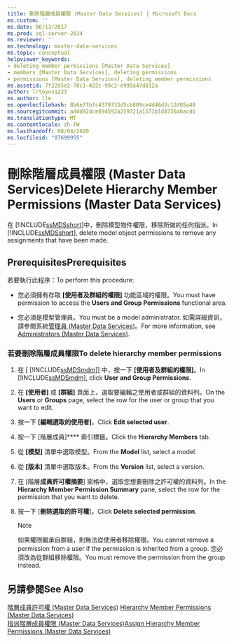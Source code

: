 ```yaml
---
title: 刪除階層成員權限 (Master Data Services) | Microsoft Docs
ms.custom: ''
ms.date: 06/13/2017
ms.prod: sql-server-2014
ms.reviewer: ''
ms.technology: master-data-services
ms.topic: conceptual
helpviewer_keywords:
- deleting member permissions [Master Data Services]
- members [Master Data Services], deleting permissions
- permissions [Master Data Services], deleting member permissions
ms.assetid: 7f22d5e2-70c1-422c-99c2-e995a47d812a
author: lrtoyou1223
ms.author: lle
ms.openlocfilehash: 8b6e7fbfc4379733d5cb809ce4d46d2c12d05a48
ms.sourcegitcommit: ad4d92dce894592a259721a1571b1d8736abacdb
ms.translationtype: MT
ms.contentlocale: zh-TW
ms.lasthandoff: 08/04/2020
ms.locfileid: "87699955"
---
```

# <a name="delete-hierarchy-member-permissions-master-data-services"></a><span data-ttu-id="cc762-102">刪除階層成員權限 (Master Data Services)</span><span class="sxs-lookup"><span data-stu-id="cc762-102">Delete Hierarchy Member Permissions (Master Data Services)</span></span>
  <span data-ttu-id="cc762-103">在 [!INCLUDE[ssMDSshort](../includes/ssmdsshort-md.md)]中，刪除模型物件權限，移除所做的任何指派。</span><span class="sxs-lookup"><span data-stu-id="cc762-103">In [!INCLUDE[ssMDSshort](../includes/ssmdsshort-md.md)], delete model object permissions to remove any assignments that have been made.</span></span>  
  
## <a name="prerequisites"></a><span data-ttu-id="cc762-104">Prerequisites</span><span class="sxs-lookup"><span data-stu-id="cc762-104">Prerequisites</span></span>  
 <span data-ttu-id="cc762-105">若要執行此程序：</span><span class="sxs-lookup"><span data-stu-id="cc762-105">To perform this procedure:</span></span>  
  
-   <span data-ttu-id="cc762-106">您必須擁有存取 **[使用者及群組的權限]** 功能區域的權限。</span><span class="sxs-lookup"><span data-stu-id="cc762-106">You must have permission to access the **Users and Group Permissions** functional area.</span></span>  
  
-   <span data-ttu-id="cc762-107">您必須是模型管理員。</span><span class="sxs-lookup"><span data-stu-id="cc762-107">You must be a model administrator.</span></span> <span data-ttu-id="cc762-108">如需詳細資訊，請參閱系統[管理員 &#40;Master Data Services&#41;](administrators-master-data-services.md)。</span><span class="sxs-lookup"><span data-stu-id="cc762-108">For more information, see [Administrators &#40;Master Data Services&#41;](administrators-master-data-services.md).</span></span>  
  
### <a name="to-delete-hierarchy-member-permissions"></a><span data-ttu-id="cc762-109">若要刪除階層成員權限</span><span class="sxs-lookup"><span data-stu-id="cc762-109">To delete hierarchy member permissions</span></span>  
  
1.  <span data-ttu-id="cc762-110">在 [ [!INCLUDE[ssMDSmdm](../includes/ssmdsmdm-md.md)]] 中，按一下 **[使用者及群組的權限]**。</span><span class="sxs-lookup"><span data-stu-id="cc762-110">In [!INCLUDE[ssMDSmdm](../includes/ssmdsmdm-md.md)], click **User and Group Permissions**.</span></span>  
  
2.  <span data-ttu-id="cc762-111">在 **[使用者]** 或 **[群組]** 頁面上，選取要編輯之使用者或群組的資料列。</span><span class="sxs-lookup"><span data-stu-id="cc762-111">On the **Users** or **Groups** page, select the row for the user or group that you want to edit.</span></span>  
  
3.  <span data-ttu-id="cc762-112">按一下 **[編輯選取的使用者]**。</span><span class="sxs-lookup"><span data-stu-id="cc762-112">Click **Edit selected user**.</span></span>  
  
4.  <span data-ttu-id="cc762-113">按一下 [階層成員]\*\*\*\* 索引標籤。</span><span class="sxs-lookup"><span data-stu-id="cc762-113">Click the **Hierarchy Members** tab.</span></span>  
  
5.  <span data-ttu-id="cc762-114">從 **[模型]** 清單中選取模型。</span><span class="sxs-lookup"><span data-stu-id="cc762-114">From the **Model** list, select a model.</span></span>  
  
6.  <span data-ttu-id="cc762-115">從 **[版本]** 清單中選取版本。</span><span class="sxs-lookup"><span data-stu-id="cc762-115">From the **Version** list, select a version.</span></span>  
  
7.  <span data-ttu-id="cc762-116">在 [階層**成員許可權摘要**] 窗格中，選取您想要刪除之許可權的資料列。</span><span class="sxs-lookup"><span data-stu-id="cc762-116">In the **Hierarchy Member Permission Summary** pane, select the row for the permission that you want to delete.</span></span>  
  
8.  <span data-ttu-id="cc762-117">按一下 [**刪除選取的許可權**]。</span><span class="sxs-lookup"><span data-stu-id="cc762-117">Click **Delete selected permission**.</span></span>  
  
    > [!NOTE]  
    >  <span data-ttu-id="cc762-118">如果權限繼承自群組，則無法從使用者移除權限。</span><span class="sxs-lookup"><span data-stu-id="cc762-118">You cannot remove a permission from a user if the permission is inherited from a group.</span></span> <span data-ttu-id="cc762-119">您必須改為從群組移除權限。</span><span class="sxs-lookup"><span data-stu-id="cc762-119">You must remove the permission from the group instead.</span></span>  
  
## <a name="see-also"></a><span data-ttu-id="cc762-120">另請參閱</span><span class="sxs-lookup"><span data-stu-id="cc762-120">See Also</span></span>  
 <span data-ttu-id="cc762-121">[階層成員許可權 &#40;Master Data Services&#41;](../../2014/master-data-services/hierarchy-member-permissions-master-data-services.md) </span><span class="sxs-lookup"><span data-stu-id="cc762-121">[Hierarchy Member Permissions &#40;Master Data Services&#41;](../../2014/master-data-services/hierarchy-member-permissions-master-data-services.md) </span></span>  
 [<span data-ttu-id="cc762-122">指派階層成員權限 &#40;Master Data Services&#41;</span><span class="sxs-lookup"><span data-stu-id="cc762-122">Assign Hierarchy Member Permissions &#40;Master Data Services&#41;</span></span>](../../2014/master-data-services/assign-hierarchy-member-permissions-master-data-services.md)  
  
  
